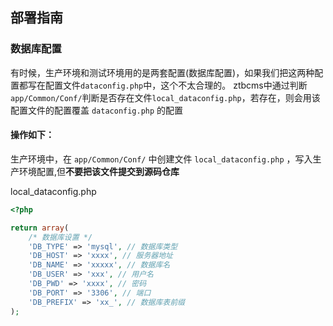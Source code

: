 ## 部署指南

### 数据库配置

有时候，生产环境和测试环境用的是两套配置(数据库配置)，如果我们把这两种配置都写在配置文件`dataconfig.php`中，这个不太合理的。
ztbcms中通过判断`app/Common/Conf/`判断是否存在文件`local_dataconfig.php`，若存在，则会用该配置文件的配置覆盖 `dataconfig.php` 的配置

#### 操作如下：

生产环境中，在 `app/Common/Conf/` 中创建文件 `local_dataconfig.php` ，写入生产环境配置,但**不要把该文件提交到源码仓库**

local_dataconfig.php
```php
<?php

return array(
    /* 数据库设置 */
    'DB_TYPE' => 'mysql', // 数据库类型
    'DB_HOST' => 'xxxx', // 服务器地址
    'DB_NAME' => 'xxxxx', // 数据库名
    'DB_USER' => 'xxx', // 用户名
    'DB_PWD' => 'xxxx', // 密码
    'DB_PORT' => '3306', // 端口
    'DB_PREFIX' => 'xx_', // 数据库表前缀
);

``` 